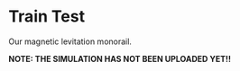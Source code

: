 # Train Test

Our magnetic levitation monorail.

**NOTE: THE SIMULATION HAS NOT BEEN UPLOADED YET!!**
